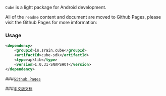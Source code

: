 `Cube` is a light package for Android development. 

All of the `readme` content and document are moved to Github Pages, please visit the Github Pages for more imformation:

### Usage

```xml
<dependency>
    <groupId>in.srain.cube</groupId>
    <artifactId>cube-sdk</artifactId>
    <type>apklib</type>
    <version>1.0.31-SNAPSHOT</version>
</dependency>
```

###[`Github Pages`](http://cube-sdk.liaohuqiu.net)

###[`中文版文档`](http://cube-sdk.liaohuqiu.net/cn)
